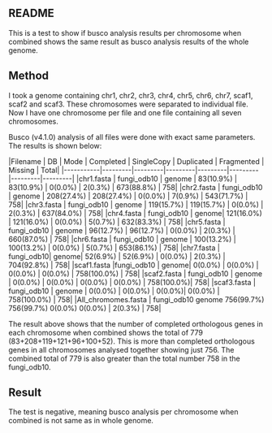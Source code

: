 ## README

This is a test to show if busco analysis results per chromosome when combined shows the same result as busco analysis results of the whole genome.

## Method

I took a genome containing chr1, chr2, chr3, chr4, chr5, chr6, chr7, scaf1, scaf2 and scaf3. These chromosomes were separated to individual file. Now I have one chromosome per file and one file containing all seven chromosomes.

Busco (v4.1.0) analysis of all files were done with exact same parameters. The results is shown below:

|Filename |  DB | Mode  |  Completed |  SingleCopy | Duplicated | Fragmented | Missing |     Total|
|-----------|---------|---------|---------|---------|---------|---------|---------|
|chr1.fasta |   fungi_odb10 | genome | 83(10.9%) |  83(10.9%) |  0(0.0%)  |   2(0.3%)  |   673(88.8%) |  758|
|chr2.fasta |  fungi_odb10 | genome | 208(27.4%) | 208(27.4%) | 0(0.0%) |    7(0.9%)  |   543(71.7%) |  758|
|chr3.fasta  |    fungi_odb10 | genome | 119(15.7%) | 119(15.7%) | 0(0.0%)  |   2(0.3%)  |   637(84.0%) |  758|
|chr4.fasta  |  fungi_odb10 | genome|  121(16.0%) | 121(16.0%) | 0(0.0%) |    5(0.7%)  |   632(83.3%) |  758|
|chr5.fasta  | fungi_odb10 | genome | 96(12.7%) |  96(12.7%) |  0(0.0%)  |   2(0.3%)  |   660(87.0%) |  758|
|chr6.fasta   |  fungi_odb10 | genome | 100(13.2%) | 100(13.2%) | 0(0.0%) |    5(0.7%)  |   653(86.1%) |  758|
|chr7.fasta   | fungi_odb10|  genome|  52(6.9%)  |  52(6.9%) |   0(0.0%) |    2(0.3%) |    704(92.8%) |  758|
|scaf1.fasta  |fungi_odb10 | genome|  0(0.0%) |    0(0.0%) |    0(0.0%) |    0(0.0%)  |   758(100.0%) | 758|
|scaf2.fasta  | fungi_odb10 | genome | 0(0.0%) |    0(0.0%) |    0(0.0%) |    0(0.0%) |    758(100.0%)|  758|
|scaf3.fasta  | fungi_odb10 | genome | 0(0.0%) |    0(0.0%) |    0(0.0%)|     0(0.0%)  |   758(100.0%) | 758|
|All_chromomes.fasta | fungi_odb10  genome  756(99.7%)  756(99.7%)  0(0.0%)     0(0.0%)  |   2(0.3%)  |    758|

The result above shows that the number of completed orthologous genes in each chromosome when combined shows the total of 779 (83+208+119+121+96+100+52). This is more than completed orthologous genes in all chromosomes analysed together showing just 756. The combined total of 779 is also greater than the total number 758 in the fungi_odb10.

## Result

The test is negative, meaning busco analysis per chromosome when combined is not same as in whole genome.
